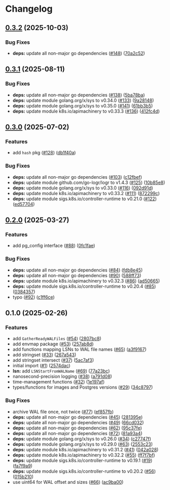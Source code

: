 # Changelog

## [0.3.2](https://github.com/cloudnative-pg/machinery/compare/v0.3.1...v0.3.2) (2025-10-03)


### Bug Fixes

* **deps:** update all non-major go dependencies ([#148](https://github.com/cloudnative-pg/machinery/issues/148)) ([70a2c52](https://github.com/cloudnative-pg/machinery/commit/70a2c5241d77890167f83a02467317d4582ef2fc))

## [0.3.1](https://github.com/cloudnative-pg/machinery/compare/v0.3.0...v0.3.1) (2025-08-11)


### Bug Fixes

* **deps:** update all non-major go dependencies ([#138](https://github.com/cloudnative-pg/machinery/issues/138)) ([5ba78ba](https://github.com/cloudnative-pg/machinery/commit/5ba78ba9f18c00ae9a829cd8be43702d052ae448))
* **deps:** update module golang.org/x/sys to v0.34.0 ([#133](https://github.com/cloudnative-pg/machinery/issues/133)) ([9a28148](https://github.com/cloudnative-pg/machinery/commit/9a28148be84299b06f2eb78db9a685aa87d4666a))
* **deps:** update module golang.org/x/sys to v0.35.0 ([#141](https://github.com/cloudnative-pg/machinery/issues/141)) ([61bb3b5](https://github.com/cloudnative-pg/machinery/commit/61bb3b5588a2544081c9276a8ee203e94e8cf767))
* **deps:** update module k8s.io/apimachinery to v0.33.3 ([#136](https://github.com/cloudnative-pg/machinery/issues/136)) ([412fc4d](https://github.com/cloudnative-pg/machinery/commit/412fc4d44667412120ac1ff6d08233118b1e86b9))

## [0.3.0](https://github.com/cloudnative-pg/machinery/compare/v0.2.0...v0.3.0) (2025-07-02)


### Features

* add `hash` pkg ([#128](https://github.com/cloudnative-pg/machinery/issues/128)) ([db1f40a](https://github.com/cloudnative-pg/machinery/commit/db1f40a60719c93c863f0b47520efc4c6819ed48))


### Bug Fixes

* **deps:** update all non-major go dependencies ([#103](https://github.com/cloudnative-pg/machinery/issues/103)) ([c12fbef](https://github.com/cloudnative-pg/machinery/commit/c12fbef05a8b605d8a2ad2437469ab162ca889e7))
* **deps:** update module github.com/go-logr/logr to v1.4.3 ([#125](https://github.com/cloudnative-pg/machinery/issues/125)) ([10b85e8](https://github.com/cloudnative-pg/machinery/commit/10b85e80f4fa0e1ac414f4ad9dfd81fa9a22d945))
* **deps:** update module golang.org/x/sys to v0.33.0 ([#116](https://github.com/cloudnative-pg/machinery/issues/116)) ([092d91d](https://github.com/cloudnative-pg/machinery/commit/092d91d775f993a632e8a00d57e554597fc1bc00))
* **deps:** update module k8s.io/apimachinery to v0.33.2 ([#111](https://github.com/cloudnative-pg/machinery/issues/111)) ([872299c](https://github.com/cloudnative-pg/machinery/commit/872299c2f294deafd71a792bc59886989047a1be))
* **deps:** update module sigs.k8s.io/controller-runtime to v0.21.0 ([#122](https://github.com/cloudnative-pg/machinery/issues/122)) ([ed57704](https://github.com/cloudnative-pg/machinery/commit/ed577046d562fdbbbb9de172aeee100f7b4e897f))

## [0.2.0](https://github.com/cloudnative-pg/machinery/compare/v0.1.0...v0.2.0) (2025-03-27)


### Features

* add pg_config interface ([#88](https://github.com/cloudnative-pg/machinery/issues/88)) ([0fc1fae](https://github.com/cloudnative-pg/machinery/commit/0fc1faed3332d667e2cdec42a90596e4644920a9))


### Bug Fixes

* **deps:** update all non-major go dependencies ([#84](https://github.com/cloudnative-pg/machinery/issues/84)) ([fdb8e45](https://github.com/cloudnative-pg/machinery/commit/fdb8e4548fde9ca033b46b8551593d13dbbfec3d))
* **deps:** update all non-major go dependencies ([#90](https://github.com/cloudnative-pg/machinery/issues/90)) ([588ff73](https://github.com/cloudnative-pg/machinery/commit/588ff73495e544c0da6f8872893de4230c3240ae))
* **deps:** update module k8s.io/apimachinery to v0.32.3 ([#86](https://github.com/cloudnative-pg/machinery/issues/86)) ([ad50665](https://github.com/cloudnative-pg/machinery/commit/ad506659a61762d911c7a879fd3682df8d5514ae))
* **deps:** update module sigs.k8s.io/controller-runtime to v0.20.4 ([#85](https://github.com/cloudnative-pg/machinery/issues/85)) ([0384357](https://github.com/cloudnative-pg/machinery/commit/0384357da045806d19fa3f05000f70fdb8d6ba1f))
* typo ([#92](https://github.com/cloudnative-pg/machinery/issues/92)) ([c1ff6ce](https://github.com/cloudnative-pg/machinery/commit/c1ff6ce96607dd11ed08022096e67516f85181a1))

## 0.1.0 (2025-02-26)


### Features

* add `GatherReadyWALFiles` ([#54](https://github.com/cloudnative-pg/machinery/issues/54)) ([2807bc8](https://github.com/cloudnative-pg/machinery/commit/2807bc88310dbfa0f0c284d175dc932b1d031da9))
* add envmap package ([#53](https://github.com/cloudnative-pg/machinery/issues/53)) ([257ab8d](https://github.com/cloudnative-pg/machinery/commit/257ab8d1e6a2d9a50710c97f03de4e88e284dee7))
* add functions mapping LSNs to WAL file names ([#65](https://github.com/cloudnative-pg/machinery/issues/65)) ([a3f9167](https://github.com/cloudnative-pg/machinery/commit/a3f9167a392a58f472d51c266f3576aa3c32776b))
* add stringset ([#33](https://github.com/cloudnative-pg/machinery/issues/33)) ([267a543](https://github.com/cloudnative-pg/machinery/commit/267a543ce26f1e61149d9880eb76d58c85524886))
* add stringset intersect ([#37](https://github.com/cloudnative-pg/machinery/issues/37)) ([5ac7af3](https://github.com/cloudnative-pg/machinery/commit/5ac7af31ef720a6196443bfa1976f786b01d1960))
* initial import ([#1](https://github.com/cloudnative-pg/machinery/issues/1)) ([2574dac](https://github.com/cloudnative-pg/machinery/commit/2574dac6e45ab5ab1e9132eb6b884335a8cb7b81))
* **lsn:** add `LSNStartFromWALName` ([#69](https://github.com/cloudnative-pg/machinery/issues/69)) ([77a23bc](https://github.com/cloudnative-pg/machinery/commit/77a23bcd05c3fce1e029e040ae703678e7e3b53c))
* nanosecond-precision logging ([#38](https://github.com/cloudnative-pg/machinery/issues/38)) ([a791d08](https://github.com/cloudnative-pg/machinery/commit/a791d08903bfd3f1b7becaa25b80cc9311f2d9b3))
* time-management functions ([#32](https://github.com/cloudnative-pg/machinery/issues/32)) ([1e197af](https://github.com/cloudnative-pg/machinery/commit/1e197af1f392697787e671db1ca65902c0b6ccbb))
* types/functions for images and Postgres versions ([#29](https://github.com/cloudnative-pg/machinery/issues/29)) ([34c8797](https://github.com/cloudnative-pg/machinery/commit/34c8797af80f3c980cb33674a6e00a44cb777825))


### Bug Fixes

* archive WAL file once, not twice ([#77](https://github.com/cloudnative-pg/machinery/issues/77)) ([ef857fb](https://github.com/cloudnative-pg/machinery/commit/ef857fb8ea8ef8dde17240debdc2e99b306588a3))
* **deps:** update all non-major go dependencies ([#45](https://github.com/cloudnative-pg/machinery/issues/45)) ([281395e](https://github.com/cloudnative-pg/machinery/commit/281395ea76dabbeb759e8e0c24efa33f4ed49513))
* **deps:** update all non-major go dependencies ([#49](https://github.com/cloudnative-pg/machinery/issues/49)) ([66cd032](https://github.com/cloudnative-pg/machinery/commit/66cd032ef6072aea5313b367591bbc3715f166bb))
* **deps:** update all non-major go dependencies ([#62](https://github.com/cloudnative-pg/machinery/issues/62)) ([95c37fe](https://github.com/cloudnative-pg/machinery/commit/95c37fe624d0035055d77dd0beb30333f3844507))
* **deps:** update all non-major go dependencies ([#72](https://github.com/cloudnative-pg/machinery/issues/72)) ([81a93a4](https://github.com/cloudnative-pg/machinery/commit/81a93a4d6ef82ac27e773c4b1171d4ed72739711))
* **deps:** update module golang.org/x/sys to v0.26.0 ([#34](https://github.com/cloudnative-pg/machinery/issues/34)) ([c27747f](https://github.com/cloudnative-pg/machinery/commit/c27747f9974b422b6b7cbe41c6c195ecfa8736d5))
* **deps:** update module golang.org/x/sys to v0.29.0 ([#63](https://github.com/cloudnative-pg/machinery/issues/63)) ([2553c23](https://github.com/cloudnative-pg/machinery/commit/2553c239f2c8af8adfa28d6b5820bb08e574d7ab))
* **deps:** update module k8s.io/apimachinery to v0.31.2 ([#41](https://github.com/cloudnative-pg/machinery/issues/41)) ([042a028](https://github.com/cloudnative-pg/machinery/commit/042a028b767c0ea741995c9c1d9149caab800061))
* **deps:** update module k8s.io/apimachinery to v0.32.2 ([#55](https://github.com/cloudnative-pg/machinery/issues/55)) ([ff7f7bf](https://github.com/cloudnative-pg/machinery/commit/ff7f7bf5f301808a6e7de6aeaa1aaf35fadfb2bc))
* **deps:** update module sigs.k8s.io/controller-runtime to v0.19.1 ([#19](https://github.com/cloudnative-pg/machinery/issues/19)) ([fa7f9a9](https://github.com/cloudnative-pg/machinery/commit/fa7f9a984af46c9dae796f71310728b56085df88))
* **deps:** update module sigs.k8s.io/controller-runtime to v0.20.2 ([#56](https://github.com/cloudnative-pg/machinery/issues/56)) ([015b210](https://github.com/cloudnative-pg/machinery/commit/015b21025c63a91080b5c92d6999464e74a39165))
* use uint64 for WAL offset and sizes ([#66](https://github.com/cloudnative-pg/machinery/issues/66)) ([ac9ba00](https://github.com/cloudnative-pg/machinery/commit/ac9ba00698fcfe538c3115c340b0f7b9b652f05e))
